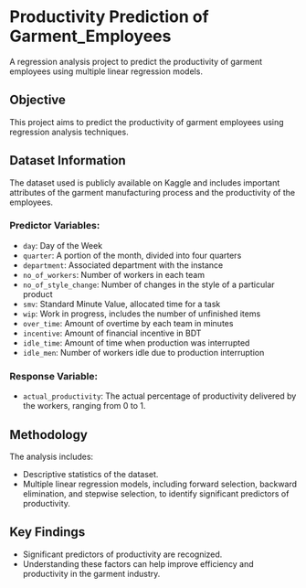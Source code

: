 # Productivity Prediction of Garment_Employees
A regression analysis project to predict the productivity of garment employees using multiple linear regression models.

## Objective
This project aims to predict the productivity of garment employees using regression analysis techniques. 

## Dataset Information
The dataset used is publicly available on Kaggle and includes important attributes of the garment manufacturing process and the productivity of the employees. 

### Predictor Variables:
- `day`: Day of the Week
- `quarter`: A portion of the month, divided into four quarters
- `department`: Associated department with the instance
- `no_of_workers`: Number of workers in each team
- `no_of_style_change`: Number of changes in the style of a particular product
- `smv`: Standard Minute Value, allocated time for a task
- `wip`: Work in progress, includes the number of unfinished items
- `over_time`: Amount of overtime by each team in minutes
- `incentive`: Amount of financial incentive in BDT
- `idle_time`: Amount of time when production was interrupted
- `idle_men`: Number of workers idle due to production interruption

### Response Variable:
- `actual_productivity`: The actual percentage of productivity delivered by the workers, ranging from 0 to 1.

## Methodology
The analysis includes:
- Descriptive statistics of the dataset.
- Multiple linear regression models, including forward selection, backward elimination, and stepwise selection, to identify significant predictors of productivity.

## Key Findings
- Significant predictors of productivity are recognized.
- Understanding these factors can help improve efficiency and productivity in the garment industry.
